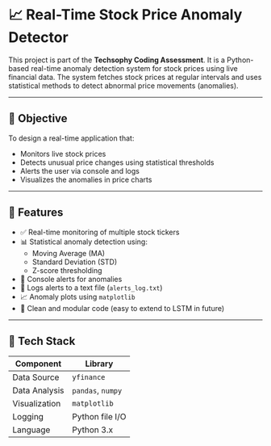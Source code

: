 # 📈 Real-Time Stock Price Anomaly Detector

This project is part of the **Techsophy Coding Assessment**. It is a Python-based real-time anomaly detection system for stock prices using live financial data. The system fetches stock prices at regular intervals and uses statistical methods to detect abnormal price movements (anomalies).

---

## 🎯 Objective

To design a real-time application that:
- Monitors live stock prices
- Detects unusual price changes using statistical thresholds
- Alerts the user via console and logs
- Visualizes the anomalies in price charts

---

## 🧠 Features

- ✅ Real-time monitoring of multiple stock tickers
- 📊 Statistical anomaly detection using:
  - Moving Average (MA)
  - Standard Deviation (STD)
  - Z-score thresholding
- 🔔 Console alerts for anomalies
- 🧾 Logs alerts to a text file (`alerts_log.txt`)
- 📈 Anomaly plots using `matplotlib`
- 🧹 Clean and modular code (easy to extend to LSTM in future)

---

## 🧰 Tech Stack

| Component       | Library       |
|----------------|---------------|
| Data Source     | `yfinance`    |
| Data Analysis   | `pandas`, `numpy` |
| Visualization   | `matplotlib`  |
| Logging         | Python file I/O |
| Language        | Python 3.x    |





